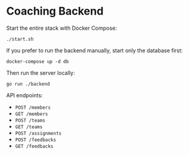 # Coaching Backend

Start the entire stack with Docker Compose:

```
./start.sh
```

If you prefer to run the backend manually, start only the database first:

```
docker-compose up -d db
```

Then run the server locally:

```
go run ./backend
```

API endpoints:

- `POST /members`
- `GET /members`
- `POST /teams`
- `GET /teams`
- `POST /assignments`
- `POST /feedbacks`
- `GET /feedbacks`
